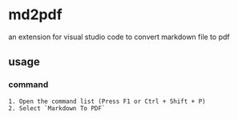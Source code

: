 # md2pdf

an extension for visual studio code to convert markdown file to pdf 

## usage 

### command
    1. Open the command list (Press F1 or Ctrl + Shift + P)
    2. Select `Markdown To PDF`
